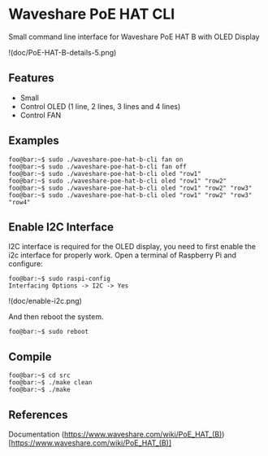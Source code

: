# Waveshare PoE HAT CLI
Small command line interface for Waveshare PoE HAT B with OLED Display

!(doc/PoE-HAT-B-details-5.png)

## Features

 - Small
 - Control OLED (1 line, 2 lines, 3 lines and 4 lines)
 - Control FAN

## Examples

```shell
foo@bar:~$ sudo ./waveshare-poe-hat-b-cli fan on
foo@bar:~$ sudo ./waveshare-poe-hat-b-cli fan off
foo@bar:~$ sudo ./waveshare-poe-hat-b-cli oled "row1"
foo@bar:~$ sudo ./waveshare-poe-hat-b-cli oled "row1" "row2"
foo@bar:~$ sudo ./waveshare-poe-hat-b-cli oled "row1" "row2" "row3"
foo@bar:~$ sudo ./waveshare-poe-hat-b-cli oled "row1" "row2" "row3" "row4"
```

## Enable I2C Interface

I2C interface is required for the OLED display, you need to first enable the i2c interface for properly work.
Open a terminal of Raspberry Pi and configure:

```shell
foo@bar:~$ sudo raspi-config
Interfacing Options -> I2C -> Yes
```

!(doc/enable-i2c.png)

And then reboot the system.

```shell
foo@bar:~$ sudo reboot
```

## Compile

```shell
foo@bar:~$ cd src
foo@bar:~$ ./make clean
foo@bar:~$ ./make
```
 
## References

Documentation (https://www.waveshare.com/wiki/PoE_HAT_(B))[https://www.waveshare.com/wiki/PoE_HAT_(B)]
